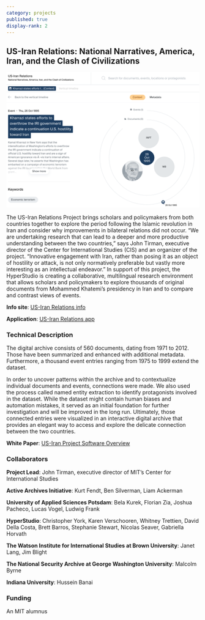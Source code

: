 ```yaml
---
category: projects
published: true
display-rank: 2
---
```

## US-Iran Relations: National Narratives, America, Iran, and the Clash of Civilizations

![US-Iran Relations web screenshot](/assets/images/irus-screen.png)

The US-Iran Relations Project brings scholars and policymakers from both countries together to explore the period following the Islamic revolution in Iran and consider why improvements in bilateral relations did not occur. “We are undertaking research that can lead to a deeper and more productive understanding between the two countries,” says John Tirman, executive director of the Center for International Studies (CIS) and an organizer of the project. “Innovative engagement with Iran, rather than posing it as an object of hostility or attack, is not only normatively preferable but vastly more interesting as an intellectual endeavor.” In support of this project, the HyperStudio is creating a collaborative, multilingual research environment that allows scholars and policymakers to explore thousands of original documents from Mohammed Khatemi’s presidency in Iran and to compare and contrast views of events.

**Info site**: [US-Iran Relations info](https://hidden-perspectives-microsite.bsilverm.now.sh/)

**Application**: [US-Iran Relations app](https://irus.now.sh/)

<!--more-->

### Technical Description

The digital archive consists of 560 documents, dating from 1971 to 2012. Those have been summarized and enhanced with additional metadata. Furthermore, a thousand event entries ranging from 1975 to 1999 extend the dataset.

In order to uncover patterns within the archive and to contextualize individual documents and events, connections were made. We also used the process called named entity extraction to identify protagonists involved in the dataset. While the dataset might contain human biases and automation mistakes, it served as an initial foundation for further investigation and will be improved in the long run. Ultimately, those connected entries were visualized in an interactive digital archive that provides an elegant way to access and explore the delicate connection between the two countries.

**White Paper**: [US-Iran Project Software Overview](/assets/uploads/US-Iran-whitepaper.pdf)

### Collaborators

**Project Lead**: John Tirman, executive director of MIT’s Center for International Studies

**Active Archives Initiative**: Kurt Fendt, Ben Silverman, Liam Ackerman

**University of Applied Sciences Potsdam**: Bela Kurek, Florian Zia, Joshua Pacheco, Lucas Vogel, Ludwig Frank

**HyperStudio**: Christopher York, Karen Verschooren, Whitney Trettien, David Della Costa, Brett Barros, Stephanie Stewart, Nicolas Seaver, Gabriella Horvath

**The Watson Institute for International Studies at Brown University**: Janet Lang, Jim Blight

**The National Security Archive at George Washington University**: Malcolm Byrne

**Indiana University**: Hussein Banai

### Funding
An MIT alumnus
